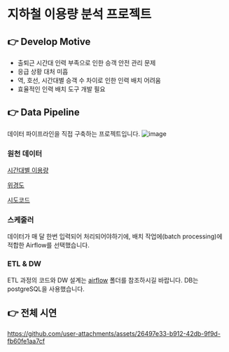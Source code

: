 # 지하철 이용량 분석 프로젝트

## 👉 Develop Motive
- 출퇴근 시간대 인력 부족으로 인한 승객 안전 관리 문제
- 응급 상황 대처 미흡
- 역, 호선, 시간대별 승객 수 차이로 인한 인력 배치 어려움
- 효율적인 인력 배치 도구 개발 필요

## 👉 Data Pipeline
데이터 파이프라인을 직접 구축하는 프로젝트입니다.
![image](https://github.com/user-attachments/assets/81f17520-3a24-4d12-9e46-778f0c784219)

### 원천 데이터
[시간대별 이용량](https://data.seoul.go.kr/dataList/OA-12252/S/1/datasetView.do)

[위경도](https://www.data.go.kr/data/15099316/fileData.do?recommendDataYn=Y)

[시도코드](https://sgis.kostat.go.kr/developer/html/openApi/api/dataCode/SidoCode.html)

### 스케줄러
데이터가 매 달 한번 입력되어 처리되어야하기에, 배치 작업에(batch processing)에 적합한 Airflow를 선택했습니다.

### ETL & DW
ETL 과정의 코드와 DW 설계는 [airflow](airflow) 폴더를 참조하시길 바랍니다. DB는 postgreSQL을 사용했습니다.



## 👉 전체 시연
https://github.com/user-attachments/assets/26497e33-b912-42db-9f9d-fb60fe1aa7cf

